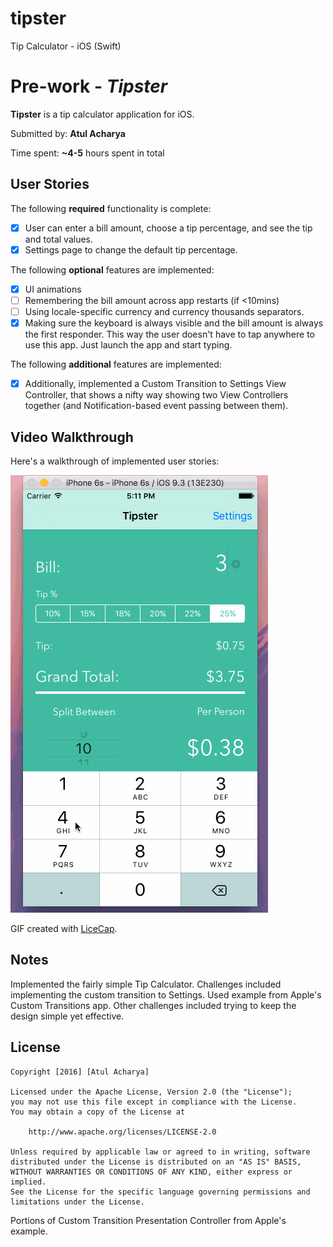 # tipster
Tip Calculator - iOS (Swift)

# Pre-work - *Tipster*

**Tipster** is a tip calculator application for iOS.

Submitted by: **Atul Acharya**

Time spent: **~4-5** hours spent in total

## User Stories

The following **required** functionality is complete:

* [X] User can enter a bill amount, choose a tip percentage, and see the tip and total values.
* [X] Settings page to change the default tip percentage.

The following **optional** features are implemented:
* [X] UI animations
* [ ] Remembering the bill amount across app restarts (if <10mins)
* [ ] Using locale-specific currency and currency thousands separators.
* [X] Making sure the keyboard is always visible and the bill amount is always the first responder. This way the user doesn't have to tap anywhere to use this app. Just launch the app and start typing.

The following **additional** features are implemented:

- [X] Additionally, implemented a Custom Transition to Settings View Controller, that shows a nifty way showing two View Controllers together (and Notification-based event passing between them).

## Video Walkthrough 

Here's a walkthrough of implemented user stories:

<img src='https://github.com/laventura/tipster/blob/master/calc.gif' title='Video Walkthrough' width='' alt='Video Walkthrough' />

GIF created with [LiceCap](http://www.cockos.com/licecap/).

## Notes

Implemented the fairly simple Tip Calculator. Challenges included implementing the custom transition to Settings. Used example from Apple's Custom Transitions app. 
Other challenges included trying to keep the design simple yet effective.

## License

    Copyright [2016] [Atul Acharya]

    Licensed under the Apache License, Version 2.0 (the "License");
    you may not use this file except in compliance with the License.
    You may obtain a copy of the License at

        http://www.apache.org/licenses/LICENSE-2.0

    Unless required by applicable law or agreed to in writing, software
    distributed under the License is distributed on an "AS IS" BASIS,
    WITHOUT WARRANTIES OR CONDITIONS OF ANY KIND, either express or implied.
    See the License for the specific language governing permissions and
    limitations under the License.

Portions of Custom Transition Presentation Controller from Apple's example.
